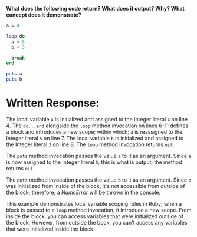 **What does the following code return? What does it output? Why? What concept does it demonstrate?**

```ruby
a = 4

loop do
  a = 5
  b = 3

  break
end

puts a
puts b
```
# Written Response:

The local variable `a` is initialized and assigned to the Integer literal `4` on line 4. The `do...end` alongside the `loop` method invocation on lines 6-11 defines a block and introduces a new scope; within which; `a` is reassigned to the Integer literal `5` on line 7. The local variable `b` is initialized and assigned to the Integer literal `3` on line 8. The `loop` method invocation returns `nil`.

The `puts` method invocation passes the value `a` to it as an argument. Since `a` is now assigned to the Integer literal `5`; this is what is output; the method returns `nil`.

The `puts` method invocation passes the value `b` to it as an argument. Since `b` was initialized from inside of the block; it's not accessible from outside of the block; therefore; a *NameError* will be thrown in the console.

This example demonstrates local variable scoping rules in Ruby; when a block is passed to a `loop` method invocation; it introduce a new scope. From inside the block, you can access variables that were initialized outside of the block. However, from outside the bock, you can't access any variables that were initialized inside the block.


